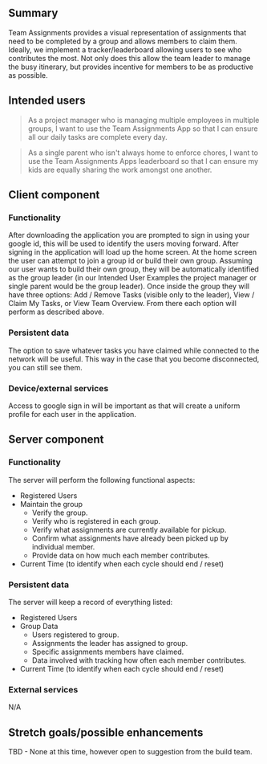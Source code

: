 ## Summary

Team Assignments provides a visual representation of assignments that need to be completed by a group and allows members to claim them. Ideally, we implement a tracker/leaderboard allowing users to see who contributes the most. Not only does this allow the team leader to manage the busy itinerary, but provides incentive for members to be as productive as possible. 

## Intended users

> As a project manager who is managing multiple employees in multiple groups, I want to use the Team Assignments App so that I can ensure all our daily tasks are complete every day.

> As a single parent who isn't always home to enforce chores, I want to use the Team Assignments Apps leaderboard so that I can ensure my kids are equally sharing the work amongst one another.

## Client component

### Functionality

After downloading the application you are prompted to sign in using your google id, this will be used to identify the users moving forward. After signing in the application will load up the home screen. At the home screen the user can attempt to join a group id or build their own group. Assuming our user wants to build their own group, they will be automatically identified as the group leader (in our Intended User Examples the project manager or single parent would be the group leader). Once inside the group they will have three options: Add / Remove Tasks (visible only to the leader), View / Claim My Tasks, or View Team Overview. From there each option will perform as described above. 

### Persistent data

The option to save whatever tasks you have claimed while connected to the network will be useful. This way in the case that you become disconnected, you can still see them. 
    
### Device/external services

Access to google sign in will be important as that will create a uniform profile for each user in the application. 
    
## Server component

### Functionality

The server will perform the following functional aspects: 
* Registered Users
* Maintain the group
    * Verify the group. 
    * Verify who is registered in each group.
    * Verify what assignments are currently available for pickup. 
    * Confirm what assignments have already been picked up by individual member. 
    * Provide data on how much each member contributes. 
* Current Time (to identify when each cycle should end / reset)

### Persistent data

The server will keep a record of everything listed:
* Registered Users
* Group Data
    * Users registered to group.
    * Assignments the leader has assigned to group.
    * Specific assignments members have claimed.
    * Data involved with tracking how often each member contributes.
* Current Time (to identify when each cycle should end / reset)

### External services

N/A
    
## Stretch goals/possible enhancements 

TBD - None at this time, however open to suggestion from the build team. 
